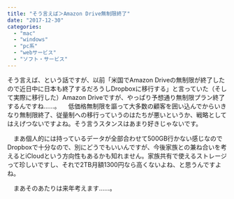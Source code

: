 ```yaml
---
title: "そう言えば＞Amazon Drive無制限終了"
date: "2017-12-30"
categories: 
  - "mac"
  - "windows"
  - "pc系"
  - "webサービス"
  - "ソフト・サービス"
---
```


そう言えば、という話ですが、以前「米国でAmazon Driveの無制限が終了したので近日中に日本も終了するだろうしDropboxに移行する」と言っていた（そして実際に移行した）Amazon Driveですが、やっぱり予想通り無制限プラン終了するんですね……。 　低価格無制限を謳って大多数の顧客を囲い込んでからいきなり無制限終了、従量制への移行っていうのはたちが悪いというか、戦略としてはえげつないですよね。そう言うスタンスはあまり好きじゃないです。

　まあ個人的には持っているデータが全部合わせて500GB行かない感じなのでDropboxで十分なので、別にどうでもいいんですが、今後家族との兼ね合いを考えるとiCloudという方向性もあるかも知れません。家族共有で使えるストレージって珍しいですし、それで2TB月額1300円なら高くないよね、と思うんですよね。

　まあそのあたりは来年考えます……。
